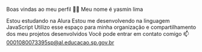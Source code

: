 Boas vindas ao meu perfil 💙💙
Meu nome é yasmin lima

Estou estudando na Alura
Estou me desenvolvendo na linguagem JavaScript
Utilizo esse espaço para minha organização e compartilhamento dos meu projetos desenvolvidos
Você pode entrar em contato comigo 📫
0001080073395sp@al.educacao.sp.gov.br
